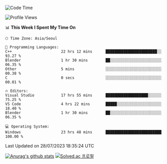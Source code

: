 <!--START_SECTION:waka-->
![Code Time](http://img.shields.io/badge/Code%20Time-453%20hrs%2010%20mins-blue)

![Profile Views](http://img.shields.io/badge/Profile%20Views-0-blue)

📊 **This Week I Spent My Time On** 

```text
🕑︎ Time Zone: Asia/Seoul

💬 Programming Languages: 
C++                      22 hrs 12 mins      ███████████████████████░░   93.27 % 
Blender                  1 hr 30 mins        ██░░░░░░░░░░░░░░░░░░░░░░░   06.35 % 
Other                    5 mins              ░░░░░░░░░░░░░░░░░░░░░░░░░   00.38 % 
C                        0 secs              ░░░░░░░░░░░░░░░░░░░░░░░░░   00.01 % 

🔥 Editors: 
Visual Studio            17 hrs 55 mins      ███████████████████░░░░░░   75.25 % 
VS Code                  4 hrs 22 mins       █████░░░░░░░░░░░░░░░░░░░░   18.40 % 
Blender                  1 hr 30 mins        ██░░░░░░░░░░░░░░░░░░░░░░░   06.35 % 

💻 Operating System: 
Windows                  23 hrs 48 mins      █████████████████████████   100.00 % 
```


 Last Updated on 28/07/2023 18:35:24 UTC
<!--END_SECTION:waka-->
[![Anurag's github stats](https://github-readme-stats.vercel.app/api?username=heosumin518)](https://github.com/anuraghazra/github-readme-stats)
[![Solved.ac
프로필](http://mazassumnida.wtf/api/v2/generate_badge?boj=heosumin)](https://solved.ac/heosumin)
